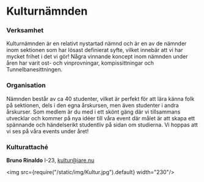 # Kulturnämnden

### Verksamhet
Kulturnämnden är en relativt nystartad nämnd och är en av de nämnder inom sektionen som har lösast definierat syfte, vilket innebär att vi har mycket frihet i det vi gör! Några vinnande koncept inom nämnden under åren har varit ost- och vinprovningar, kompissittningar och Tunnelbanesittningen. 

### Organisation
Nämnden består av ca 40 studenter, vilket är perfekt för att lära känna folk på sektionen, dels i den egna årskursen, men även studenter i andra årskurser. Som medlem är du med i ett skönt gäng där vi tillsammans utvecklar och kommer på nya idéer till våra event där målet är att skapa ett spännande och händelserikt studentliv på sidan om studierna. Vi hoppas att vi ses på våra events under året!




### Kulturattaché

__Bruno Rinaldo__ I-23, kultur@iare.nu

<img src={require("/static/img/Kultur.jpg").default} width="230"/>

